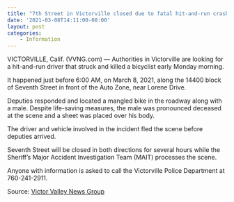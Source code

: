 ```yaml
---
title: "7th Street in Victorville closed due to fatal hit-and-run crash"
date: '2021-03-08T14:11:00-08:00'
layout: post
categories:
    - Information
---
```


VICTORVILLE, Calif. (VVNG.com) — Authorities in Victorville are looking for a hit-and-run driver that struck and killed a bicyclist early Monday morning.

It happened just before 6:00 AM, on March 8, 2021, along the 14400 block of Seventh Street in front of the Auto Zone, near Lorene Drive.

Deputies responded and located a mangled bike in the roadway along with a male. Despite life-saving measures, the male was pronounced deceased at the scene and a sheet was placed over his body.

The driver and vehicle involved in the incident fled the scene before deputies arrived.

Seventh Street will be closed in both directions for several hours while the Sheriff’s Major Accident Investigation Team (MAIT) processes the scene.

Anyone with information is asked to call the Victorville Police Department at 760-241-2911.

Source: [Victor Valley News Group](https://www.vvng.com/7th-street-in-victorville-closed-due-to-fatal-hit-and-run-crash/)
